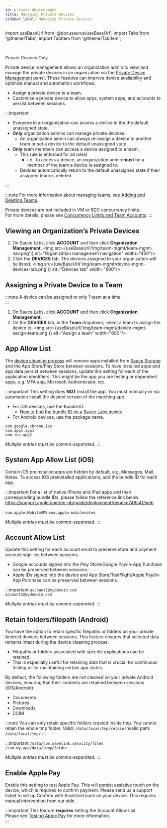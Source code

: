 ```yaml
---
id: private-device-mgmt
title: Managing Private Devices
sidebar_label: Managing Private Devices
---
```


import useBaseUrl from '@docusaurus/useBaseUrl';
import Tabs from '@theme/Tabs';
import TabItem from '@theme/TabItem';

<br/><p><span className="sauceGreen">Private Devices Only</span></p>

Private device management allows an organization admin to view and manage the private devices in an organization via the [Private Device Management](https://app.saucelabs.com/team-management/devices) panel. These features can improve device availability and optimize manual and automation workflows.

- Assign a private device to a team.
- Customize a private device to allow apps, system apps, and accounts to persist between sessions.

:::important

- Everyone in an organization can access a device in the the default unassigned state.
- **Only** organization admins can manage private devices.
  - An organization admin can always re-assign a device to another team or set a device to the default unassigned state.
- **Only** team members can access a device assigned to a team.
  - This rule is enforced for all roles!
    - i.e., to access a device, an organization admin **must** be a member of the team a device is assigned to.
  - Devices automcatically return to the default unassigned state if their assigned team is deleted.

:::

:::note
For more information about managing teams, see [Adding and Deleting Teams](/basics/acct-team-mgmt/adding-deleting-teams).

Private devices are not included in VM or RDC concurrency limits.  
For more details, please see [Concurrency Limits and Team Accounts](/basics/acct-team-mgmt/concurrency-limits).
:::

## Viewing an Organization’s Private Devices

1. On Sauce Labs, click **ACCOUNT** and then click **Organization Management**.
   <img src={useBaseUrl('img/team-mgmt/team-mgmt-nav.png')} alt="Organization management navigation" width="450"/>
2. Click the **DEVICES** tab. The devices assigned to your organization will be listed.
   <img src={useBaseUrl('img/team-mgmt/device-mgmt-devices-tab.png')} alt="Devices tab" width="600"/>

## Assigning a Private Device to a Team

:::note
A device can be assigned to only 1 team at a time.  
:::

1. On Sauce Labs, click **ACCOUNT** and then click **Organization Management**.
2. On the **DEVICES** tab, in the **Team** dropdown, select a team to assign the device to.
   <img src={useBaseUrl('img/team-mgmt/device-mgmt-assign-team.png')} alt="Assign a team" width="600"/>

## App Allow List

The [device cleaning process](/mobile-apps/real-device-cleaning) will remove apps installed from [Sauce Storage](/mobile-apps/app-storage) and the App Store/Play Store between sessions. To have installed apps and app data persist between sessions, update this setting for each of the application identifiers. This might be the app you are testing or dependent apps, e.g. MFA app, Microsoft Authenticator, etc.

:::important
This setting does **NOT** install the app. You must manually or via automation install the desired version of the matching app.

- For iOS devices, use the Bundle ID.
  - [How to find the bundle ID on a Sauce Labs device](/basics/acct-team-mgmt/private-device-mgmt-find-bundle-id)
- For Android devices, use the package name.

`com.google.chrome.ios`  
`com.apps.app1`  
`com.ios.app2`  

*Multiple entries must be comma-separated.*
:::

## System App Allow List (iOS)

Certain iOS preinstalled apps are hidden by default, e.g. Messages, Mail, Notes. To access iOS preinstalled applications, add the bundle ID for each app.

:::important
For a list of native iPhone and iPad apps and their corresponding bundle IDs, please follow the reference link below.  
https://support.apple.com/en-gb/guide/deployment/depece748c41/web

`com.apple.MobileSMS`
`com.apple.mobilenotes`

*Multiple entries must be comma-separated.*
:::

## Account Allow List

Update this setting for each account email to preserve store and payment account sign-ins between sessions.

- Google accounts signed into the Play Store/Google Pay/In-App Purchase can be preserved between sessions.
- Apple IDs signed into the device and App Store/TestFlight/Apple Pay/In-App Purchase can be preserved between sessions.

:::important
`account1@mydomain.com`  
`account2@mydomain.com`  

*Multiple entries must be comma-separated.*
:::

## Retain folders/filepath (Android)

You have the option to retain specific filepaths or folders on your private Android devices between sessions. 
This feature ensures that selected data remains intact during the device cleaning process.

- Filepaths or folders associated with specific applications can be retained.
- This is especially useful for retaining data that is crucial for continuous testing or for maintaining certain app states.

By default, the following folders are not cleaned on your private Android devices, ensuring that their contents are retained between sessions (iOS/Android):
- Documents
- Pictures
- Downloads
- DCIM

:::note
You can only retain specific folders created inside tmp. You cannot retain the whole tmp folder.
Valid: `/data/local/tmp/retain`
Invalid path: `/data/local/tmp/`
:::

:::important
`/data/com.wavelink.velocity/files`  
`/com.my.app/data/temp/folder`

*Multiple entries must be comma-separated.*
:::

## Enable Apple Pay

Enable this setting to test Apple Pay. This will persist assistive touch on the device, which is required to confirm payment. 
Please send us a support ticket to set up Confirm with AssistiveTouch on your device. This requires manual intervention from our side.

:::important
This feature **requires** setting the Account Allow List.  
Please see [Testing Apple Pay](/mobile-apps/live-testing/testing-apple-pay) for more information.  
:::
